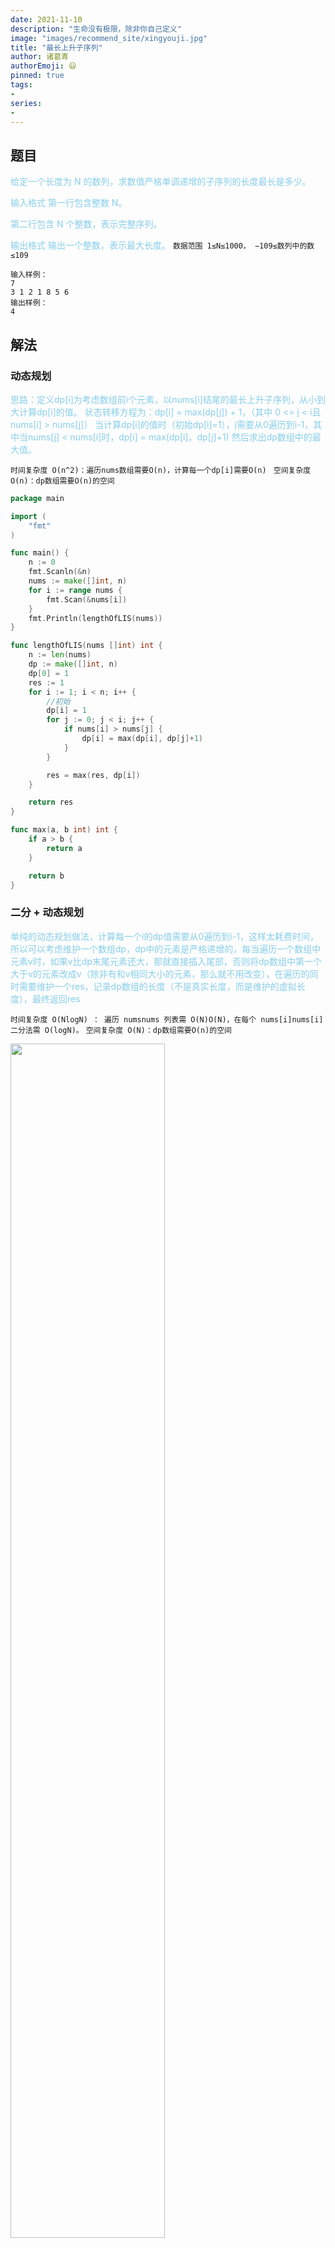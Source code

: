 ```yaml
---
date: 2021-11-10
description: "生命没有极限，除非你自己定义"
image: "images/recommend_site/xingyouji.jpg"
title: "最长上升子序列"
author: 诸葛青
authorEmoji: 😃
pinned: true
tags:
- 
series:
-
---
```


## 题目
<font color=SkyBlue>

给定一个长度为 N 的数列，求数值严格单调递增的子序列的长度最长是多少。

输入格式
第一行包含整数 N。

第二行包含 N 个整数，表示完整序列。

输出格式
输出一个整数，表示最大长度。
</font>
``
数据范围
1≤N≤1000，
−109≤数列中的数≤109
``

```ha
输入样例：
7
3 1 2 1 8 5 6
输出样例：
4
```

## 解法 


### 动态规划

<font color=SkyBlue>
思路：定义dp[i]为考虑数组前i个元素，以nums[i]结尾的最长上升子序列，从小到大计算dp[i]的值。
状态转移方程为：dp[i] = max(dp[j]) + 1，（其中 0 <= j < i且nums[i] > nums[j]）
当计算dp[i]的值时（初始dp[i]=1），j需要从0遍历到i-1，其中当nums[j] < nums[i]时，dp[i] = max(dp[i]，dp[j]+1)
然后求出dp数组中的最大值。
</font>

``时间复杂度 O(n^2)：遍历nums数组需要O(n)，计算每一个dp[i]需要O(n) ``
``空间复杂度 O(n)：dp数组需要O(n)的空间``

```Go
package main

import (
	"fmt"
)

func main() {
	n := 0
	fmt.Scanln(&n)
	nums := make([]int, n)
	for i := range nums {
		fmt.Scan(&nums[i])
	}
	fmt.Println(lengthOfLIS(nums))
}

func lengthOfLIS(nums []int) int {
	n := len(nums)
	dp := make([]int, n)
	dp[0] = 1
	res := 1
	for i := 1; i < n; i++ {
		//初始
		dp[i] = 1
		for j := 0; j < i; j++ {
			if nums[i] > nums[j] {
				dp[i] = max(dp[i], dp[j]+1)
			}
		}

		res = max(res, dp[i])
	}

	return res
}

func max(a, b int) int {
	if a > b {
		return a
	}

	return b
}
```

### 二分 + 动态规划

<font color=SkyBlue>单纯的动态规划做法，计算每一个i的dp值需要从0遍历到i-1，这样太耗费时间，所以可以考虑维护一个数组dp，dp中的元素是严格递增的，每当遍历一个数组中元素v时，如果v比dp末尾元素还大，那就直接插入尾部，否则将dp数组中第一个大于v的元素改成v（除非有和v相同大小的元素，那么就不用改变），在遍历的同时需要维护一个res，记录dp数组的长度（不是真实长度，而是维护的虚拟长度），最终返回res</font>

``时间复杂度 O(NlogN) ： 遍历 numsnums 列表需 O(N)O(N)，在每个 nums[i]nums[i] 二分法需 O(logN)。``
``空间复杂度 O(N)：dp数组需要O(n)的空间``

<img src="/images/algorithm_interview/LIS.png" width="70%" height="70%">

```Go
package main

import "fmt"

func main() {
	var n int
	fmt.Scan(&n)
	nums := make([]int, n)

	for i := range nums {
		fmt.Scan(&nums[i])
	}

	fmt.Println(lengthOfLIS(nums))

}

func lengthOfLIS(nums []int) int {
	// 二分查找 + 动态规划
	n := len(nums)
	dp := make([]int, n)
	res := 0
	for _, v := range nums {
		l, r := 0, res
		for l < r {
			mid := l + (r-l)>>1
			if dp[mid] < v {
				l = mid + 1
			} else {
				r = mid
			}
		}

		dp[l] = v
		//如果r依然等于res，说明v要大于dp数组内的所有元素，res++
		if res == r {
			res++
		}
	}

	return res
}
```